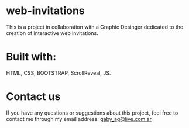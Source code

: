 # web-invitations

This is a project in collaboration with a Graphic Desinger dedicated to the creation of interactive web invitations.

# Built with:
HTML, CSS, BOOTSTRAP, ScrollReveal, JS.

# Contact us
If you have any questions or suggestions about this project, feel free to contact me through my email address: gaby_ag@live.com.ar
